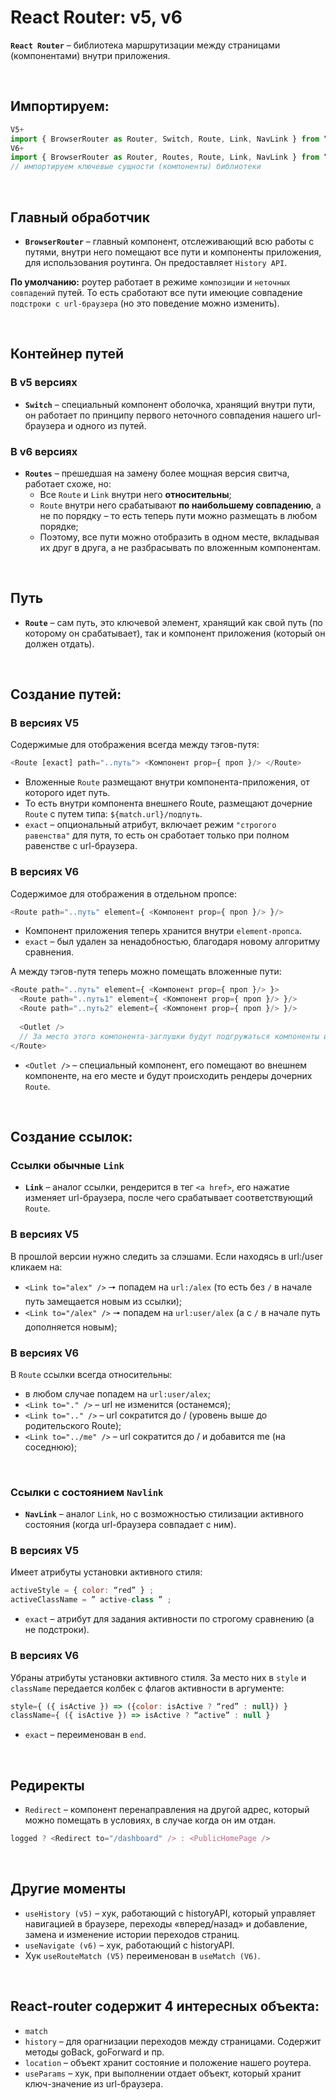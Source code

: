 # React Router: v5, v6

__`React Router`__ – библиотека маршрутизации между страницами (компонентами) внутри приложения.

<br>

## Импортируем:
```javascript
V5+
import { BrowserRouter as Router, Switch, Route, Link, NavLink } from “react-router-dom”
V6+
import { BrowserRouter as Router, Routes, Route, Link, NavLink } from “react-router-dom”
// импортируем ключевые сущности (компоненты) библиотеки
```

<br>

## Главный обработчик
* __`BrowserRouter`__ – главный компонент, отслеживающий всю работы с путями, внутри него помещают все пути и компоненты приложения, для использования роутинга. Он предоставляет `History API`.

__По умолчанию:__ роутер работает в режиме `композиции` и `неточных совпадений` путей. То есть сработают все пути имеюцие совпадение `подстроки с url-браузера` (но это поведение можно изменить).

<br>

## Контейнер путей

### В v5 версиях
* __`Switch`__ – специальный компонент оболочка, хранящий внутри пути, он работает по принципу первого неточного совпадения нашего url-браузера и одного из путей. 

### В v6 версиях
* __`Routes`__ – прешедшая на замену более мощная версия свитча, работает схоже, но: 
  * Все `Route` и `Link` внутри него __относительны__;
  * `Route` внутри него срабатывают __по наибольшему совпадению__, а не по порядку – то есть теперь пути можно размещать в любом порядке;
  * Поэтому, все пути можно отобразить в одном месте, вкладывая их друг в друга, а не разбрасывать по вложенным компонентам.

<br>

## Путь
* __`Route`__ – сам путь, это ключевой элемент, хранящий как свой путь (по которому он срабатывает), так и компонент приложения (который он должен отдать).

<br>

## Создание путей:

### В версиях V5
Cодержимые для отображения всегда между тэгов-путя:  
```javascript
<Route [exact] path="..путь"> <Компонент prop={ проп }/> </Route>
```
* Вложенные `Route` размещают внутри компонента-приложения, от которого идет путь.
* То есть внутри компонента внешнего Route, размещают дочерние `Route` с путем типа: `${match.url}/подпуть`.
* `exact` – опциональный атрибут, включает режим `"строгого равенства"` для путя, то есть он сработает только при полном равенстве с url-браузера.

### В версиях V6
Cодержимое для отображения в отдельном пропсе:  
```javascript
<Route path="..путь" element={ <Компонент prop={ проп }/> }/>
```
* Компонент приложения теперь хранится внутри `element-пропса`.
* `exact` – был удален за ненадобностью, благодаря новому алгоритму сравнения.

А между тэгов-путя теперь можно помещать вложенные пути:  
```javascript
<Route path="..путь" element={ <Компонент prop={ проп }/> }>
  <Route path="..путь1" element={ <Компонент prop={ проп }/> }/>
  <Route path="..путь2" element={ <Компонент prop={ проп }/> }/>
  
  <Outlet />
  // За место этого компонента-заглушки будут подгружаться компоненты из путей выше (при срабатывании)
</Route>
```
* `<Outlet />` – специальный компонент, его помещают во внешнем компоненте, на его месте и будут происходить рендеры дочерних `Route`.

<br>

## Создание ссылок:

### Ссылки обычные `Link`
* __`Link`__ – аналог ссылки, рендерится в тег `<a href>`, его нажатие изменяет url-браузера, после чего срабатывает соответствующий `Route`.

### В версиях V5
В прошлой версии нужно следить за слэшами. Если находясь в url:/user кликаем на:  
* `<Link to="alex" />` 🠖 попадем на `url:/alex` (то есть без `/` в начале путь замещается новым из ссылки);
* `<Link to="/alex" />` 🠖 попадем на `url:user/alex` (а с `/` в начале путь дополняется новым);

### В версиях V6
В `Route` ссылки всегда относительны:  
* в любом случае попадем на `url:user/alex`;
* `<Link to="." />` – url не изменится (останемся);
* `<Link to=".." />` – url сократится до / (уровень выше до родительского Route);
* `<Link to="../me" />` – url сократится до / и добавится me (на соседнюю);

<br>

### Ссылки с состоянием `Navlink`
* __`NavLink`__ – аналог `Link`, но с возможностью стилизации активного состояния (когда url-браузера совпадает с ним).

### В версиях V5
Имеет атрибуты установки активного стиля:  
```javascript
activeStyle = { color: “red” } ; 
activeClassName = ” active-class ” ;
```
* `exact` – атрибут для задания активности по строгому сравнению (а не подстроки).

### В версиях V6
Убраны атрибуты установки активного стиля. За место них в `style` и `className` передается колбек с флагов активности в аргументе:  
```javascript
style={ ({ isActive }) => ({color: isActive ? “red” : null}) }
className={ ({ isActive }) => isActive ? “active” : null }
```
* `exact` – переименован в `end`.

<br>

## Редиректы
* `Redirect` – компонент перенаправления на другой адрес, который можно помещать в условиях, в случае когда он им отдан.
```javascript
logged ? <Redirect to="/dashboard" /> : <PublicHomePage />
```

<br>

## Другие моменты
* `useHistory (v5)` – хук, работающий с historyAPI, который управляет навигацией в браузере, переходы «вперед/назад» и добавление, замена и изменение истории переходов страниц.
* `useNavigate (v6)` – хук, работающий с historyAPI.
* Хук `useRouteMatch (V5)` переименован в `useMatch (V6)`.

<br>

## React-router содержит 4 интересных объекта:
* `match`
* `history` – для орагнизации переходов между страницами. Содержит методы goBack, goForward и пр.
* `location` – объект хранит состояние и положение нашего роутера.
* `useParams` – хук, при выполнении отдает объект, который хранит ключ-значение из url-браузера.
